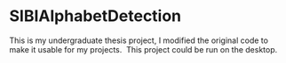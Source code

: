 # SIBIAlphabetDetection
This is my undergraduate thesis project, I modified the original code to make it usable for my projects. 
This project could be run on the desktop.
